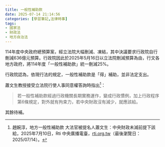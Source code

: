 ```yaml
---
title: 一般性補助款
date: 2025-07-14 21:14:56
categories: [學習筆記,法律時事]
tags:
- 國家法
- 財政法
- 地方自治法
---
```


114年度中央政府總預算案，經立法院大幅刪減、凍結，其中決議要求行政院自行刪減636億元預算。行政院因此於2025年5月16日以立法院刪減預算為由，行文各地方政府，將114年度「一般性補助款」統一刪減25%。

行政院認為，依現行法的規定，一般性補助款是「得」補助，並非法定支出。

蕭文生教授接受立法院行使人事同意權答詢時指出[^1]：

> 若一般性補助款經過行政機關長期實務運作，變成行政慣例，加上行政程序第6條規定，對外就有拘束力，若中央財政沒有減少，就應該給。

[^1]: 趙婉淳，地方一般性補助款 大法官被提名人蕭文生：中央財政未減前提下該給，2025年7月10日，Rti 中央廣播電臺，[rti.org.tw](https://www.rti.org.tw/news?uid=3&pid=151614)（最後瀏覽日：2025/07/14）。

其餘待補。